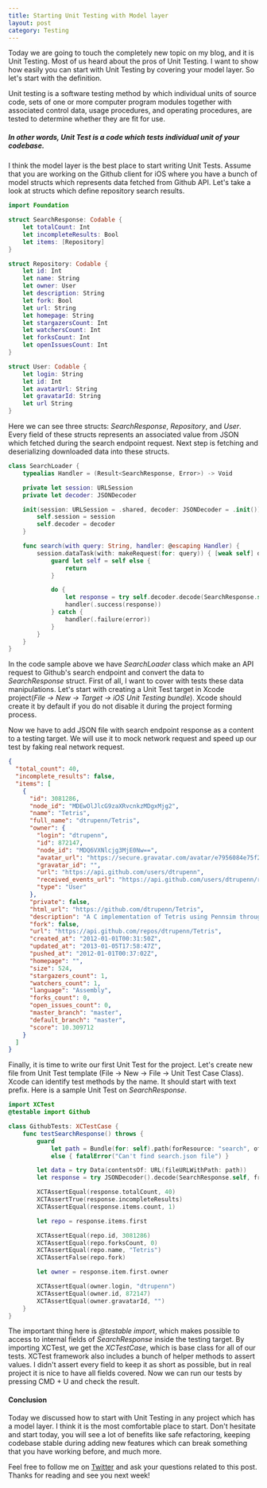 ```yaml
---
title: Starting Unit Testing with Model layer
layout: post
category: Testing
---
```


Today we are going to touch the completely new topic on my blog, and it is Unit Testing. Most of us heard about the pros of Unit Testing. I want to show how easily you can start with Unit Testing by covering your model layer. So let's start with the definition.

Unit testing is a software testing method by which individual units of source code, sets of one or more computer program modules together with associated control data, usage procedures, and operating procedures, are tested to determine whether they are fit for use.

##### In other words, Unit Test is a code which tests individual unit of your codebase. 
I think the model layer is the best place to start writing Unit Tests. Assume that you are working on the Github client for iOS where you have a bunch of model structs which represents data fetched from Github API. Let's take a look at structs which define repository search results.

```swift
import Foundation

struct SearchResponse: Codable {
    let totalCount: Int
    let incompleteResults: Bool
    let items: [Repository]
}

struct Repository: Codable {
    let id: Int
    let name: String
    let owner: User
    let description: String
    let fork: Bool
    let url: String
    let homepage: String
    let stargazersCount: Int
    let watchersCount: Int
    let forksCount: Int
    let openIssuesCount: Int
}

struct User: Codable {
    let login: String
    let id: Int
    let avatarUrl: String
    let gravatarId: String
    let url String
}
```

Here we can see three structs: *SearchResponse*, *Repository*, and *User*. Every field of these structs represents an associated value from JSON which fetched during the search endpoint request. Next step is fetching and deserializing downloaded data into these structs.

```swift
class SearchLoader {
    typealias Handler = (Result<SearchResponse, Error>) -> Void

    private let session: URLSession
    private let decoder: JSONDecoder

    init(session: URLSession = .shared, decoder: JSONDecoder = .init()) {
        self.session = session
        self.decoder = decoder
    }

    func search(with query: String, handler: @escaping Handler) {
        session.dataTask(with: makeRequest(for: query)) { [weak self] data, _, error in
            guard let self = self else {
                return
            }

            do {
                let response = try self.decoder.decode(SearchResponse.self, from: data ?? Data())
                handler(.success(response))
            } catch {
                handler(.failure(error))
            }
        }
    }
}
```

In the code sample above we have *SearchLoader* class which make an API request to Github's search endpoint and convert the data to *SearchResponse* struct. First of all, I want to cover with tests these data manipulations. Let's start with creating a Unit Test target in Xcode project(*File -> New -> Target -> iOS Unit Testing bundle*). Xcode should create it by default if you do not disable it during the project forming process.

Now we have to add JSON file with search endpoint response as a content to a testing target. We will use it to mock network request and speed up our test by faking real network request. 

```json
{
  "total_count": 40,
  "incomplete_results": false,
  "items": [
    {
      "id": 3081286,
      "node_id": "MDEwOlJlcG9zaXRvcnkzMDgxMjg2",
      "name": "Tetris",
      "full_name": "dtrupenn/Tetris",
      "owner": {
        "login": "dtrupenn",
        "id": 872147,
        "node_id": "MDQ6VXNlcjg3MjE0Nw==",
        "avatar_url": "https://secure.gravatar.com/avatar/e7956084e75f239de85d3a31bc172ace?d=https://a248.e.akamai.net/assets.github.com%2Fimages%2Fgravatars%2Fgravatar-user-420.png",
        "gravatar_id": "",
        "url": "https://api.github.com/users/dtrupenn",
        "received_events_url": "https://api.github.com/users/dtrupenn/received_events",
        "type": "User"
      },
      "private": false,
      "html_url": "https://github.com/dtrupenn/Tetris",
      "description": "A C implementation of Tetris using Pennsim through LC4",
      "fork": false,
      "url": "https://api.github.com/repos/dtrupenn/Tetris",
      "created_at": "2012-01-01T00:31:50Z",
      "updated_at": "2013-01-05T17:58:47Z",
      "pushed_at": "2012-01-01T00:37:02Z",
      "homepage": "",
      "size": 524,
      "stargazers_count": 1,
      "watchers_count": 1,
      "language": "Assembly",
      "forks_count": 0,
      "open_issues_count": 0,
      "master_branch": "master",
      "default_branch": "master",
      "score": 10.309712
    }
  ]
}
```

Finally, it is time to write our first Unit Test for the project. Let's create new file from Unit Test template (File -> New -> File -> Unit Test Case Class). Xcode can identify test methods by the name. It should start with text prefix. Here is a sample Unit Test on *SearchResponse*.

```swift
import XCTest
@testable import Github

class GithubTests: XCTestCase {
    func testSearchResponse() throws {
        guard
            let path = Bundle(for: self).path(forResource: "search", ofType: "json")
            else { fatalError("Can't find search.json file") }

        let data = try Data(contentsOf: URL(fileURLWithPath: path))
        let response = try JSONDecoder().decode(SearchResponse.self, from: data)

        XCTAssertEqual(response.totalCount, 40)
        XCTAssertTrue(response.incompleteResults)
        XCTAssertEqual(response.items.count, 1)

        let repo = response.items.first

        XCTAssertEqual(repo.id, 3081286)
        XCTAssertEqual(repo.forksCount, 0)
        XCTAssertEqual(repo.name, "Tetris")
        XCTAssertFalse(repo.fork)

        let owner = response.item.first.owner

        XCTAssertEqual(owner.login, "dtrupenn")
        XCTAssertEqual(owner.id, 872147)
        XCTAssertEqual(owner.gravatarId, "")
    }
}
```

The important thing here is *@testable import*, which makes possible to access to internal fields of *SearchResponse* inside the testing target. By importing XCTest, we get the *XCTestCase*, which is base class for all of our tests. XCTest framework also includes a bunch of helper methods to assert values. I didn't assert every field to keep it as short as possible, but in real project it is nice to have all fields covered. Now we can run our tests by pressing CMD + U and check the result.

#### Conclusion
Today we discussed how to start with Unit Testing in any project which has a model layer. I think it is the most comfortable place to start. Don't hesitate and start today, you will see a lot of benefits like safe refactoring, keeping codebase stable during adding new features which can break something that you have working before, and much more.

Feel free to follow me on [Twitter](https://twitter.com/mecid) and ask your questions related to this post. Thanks for reading and see you next week!